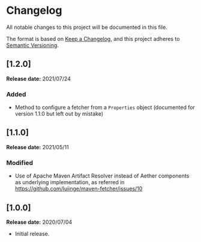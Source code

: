 # Changelog


All notable changes to this project will be documented in this file.

The format is based on [Keep a Changelog][1],
and this project adheres to [Semantic Versioning][2].

## [1.2.0]
**Release date:** 2021/07/24

### Added
- Method to configure a fetcher from a `Properties` object
  (documented for version 1.1.0 but left out by mistake)

## [1.1.0]
**Release date:** 2021/05/11

### Modified
- Use of Apache Maven Artifact Resolver instead of Aether components 
  as underlying implementation, as referred in https://github.com/luiinge/maven-fetcher/issues/10

## [1.0.0]
**Release date:** 2020/07/04

- Initial release.


[1]: <https://keepachangelog.com/en/1.0.0/>
[2]: <https://semver.org>